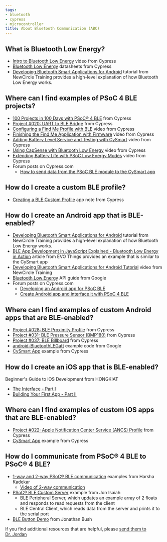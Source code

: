 ```yaml
---
tags:
- bluetooth
- cypress
- microcontroller
title: About Bluetooth Communication (ABC)
---
```


## What is Bluetooth Low Energy?

-   [Intro to Bluetooth Low Energy](https://www.youtube.com/watch?v=DMSeTvWL-nw) video from Cypress
-   [Bluetooth Low Energy](http://www.cypress.com/search/all?f%5B0%5D=meta_type%3Atechnical_documents&f%5B1%5D=field_related_products%3A1209&f%5B2%5D=resource_meta_type%3A575) datasheets from Cypress
-   [Developing Bluetooth Smart Applications for Android](https://www.youtube.com/watch?v=x1y4tEHDwk0) tutorial from NewCircle Training provides a high-level explanation of how Bluetooth Low Energy works.

## Where can I find examples of PSoC 4 BLE projects?

-   [100 Projects in 100 Days with PSoC® 4 BLE](http://www.cypress.com/blog/100-projects-100-days) from Cypress
-   [Project #020: UART to BLE Bridge](http://www.cypress.com/blog/100-projects-100-days/project-020-uart-ble-bridge) from Cypress
-   [Configuring a Find Me Profile with BLE](https://www.youtube.com/watch?v=E4awOh2q7Xo) video from Cypress
-   [Finishing the Find Me Application with Firmware](https://www.youtube.com/watch?v=Ggb_fMf9WzE) video from Cypress
-   [Adding Battery Level Service and Testing with CySmart](https://www.youtube.com/watch?v=JAG5Hz-Ug5s) video from Cypress
-   [Using CapSense with Bluetooth Low Energy](https://www.youtube.com/watch?v=51uQKbztthg) video from Cypress
-   [Extending Battery Life with PSoC Low Energy Modes](https://www.youtube.com/watch?v=yScg-qFbtXk) video from Cypress
-   Forum posts on Cypress.com
    -   [How to send data from the PSoC BLE module to the CySmart app](http://www.cypress.com/forum/psoc-4-ble/how-send-data-psoc-ble-module-cysmart-app?source=search&keywords=BLE%20Phone%20Application&cat=community)

## How do I create a custom BLE profile?

-   [Creating a BLE Custom Profile](http://www.cypress.com/file/140826/download) app note from Cypress

## How do I create an Android app that is BLE-enabled?

-   [Developing Bluetooth Smart Applications for Android](https://www.youtube.com/watch?v=x1y4tEHDwk0) tutorial from NewCircle Training provides a high-level explanation of how Bluetooth Low Energy works.
-   [BLE App Development in JavaScript Explained - Bluetooth Low Energy in Action](https://evothings.com/ble-app-development-explained/) article from EVO Things provides an example that is similar to the CySmart app
-   [Developing Bluetooth Smart Applications for Android Tutorial](https://www.youtube.com/watch?v=x1y4tEHDwk0) video from NewCircle Training
-   [Bluetooth Low Energy](https://developer.android.com/guide/topics/connectivity/bluetooth-le.html) API guide from Google
-   Forum posts on Cypress.com
    -   [Developing an Android app for PSoC BLE](http://www.cypress.com/forum/psoc-4-ble/developing-android-app-psoc-ble?source=search&keywords=BLE%20Phone%20Application&cat=community)
    -   [Create Android app and interface it with PSoC 4 BLE](http://www.cypress.com/forum/psoc-4-ble/create-android-app-and-interface-it-psoc-4-ble?source=search&keywords=BLE%20Phone%20Application&cat=community)

## Where can I find examples of custom Android apps that are BLE-enabled?

-   [Project #028: BLE Proximity Profile](http://www.cypress.com/blog/100-projects-100-days/project-028-ble-proximity-profile) from Cypress
-   [Project #031: BLE Pressure Sensor (BMP180)](http://www.cypress.com/blog/100-projects-100-days/project-031-ble-pressure-sensor-bmp180) from Cypress
-   [Project #037: BLE Billboard](http://www.cypress.com/blog/100-projects-100-days/project-037-ble-billboard) from Cypress
-   [android-BluetoothLEGatt](https://github.com/googlesamples/android-BluetoothLeGatt) example code from Google
-   [CySmart App](https://drive.google.com/file/d/0ByRWb7dgVD-rSHVQXzVmZm5mazQ/view?usp=sharing) example from Cypress

## How do I create an iOS app that is BLE-enabled?

Beginner's Guide to iOS Development from HONGKIAT

-   [The Interface - Part I](http://www.hongkiat.com/blog/ios-development-guide-part1/)
-   [Building Your First App - Part II](http://www.hongkiat.com/blog/ios-development-guide-part2-your-first-app/)

## Where can I find examples of custom iOS apps that are BLE-enabled?

-   [Project #022: Apple Notification Center Service (ANCS) Profile](http://www.cypress.com/blog/100-projects-100-days/project-022-apple-notification-center-service-ancs-profile) from Cypress
-   [CySmart App](https://drive.google.com/file/d/0ByRWb7dgVD-rNmlxbTZPOVBUTVU/view?usp=sharing) example from Cypress

## How do I communicate from PSoC® 4 BLE to PSoC® 4 BLE?

-   [1-way and 2-way PSoC® BLE communication](https://github.com/harsha-kadekar/BluetoothCommunication) examples from Harsha Kadekar
    -   [Video of 2-way communication](https://drive.google.com/open?id=1E9Xkx_Jfp_-nJB-Da7tw8fupPn3f-jTv)
-   [PSoC® BLE Custom Server](https://github.com/JonIsaiah/PSoC_BLE_Custom_Server_Example) example from Jon Isaiah
    -   BLE Peripheral Server, which updates an example array of 2 floats and responds to read requests from the client
    -   BLE Central Client, which reads data from the server and prints it to the serial port
-   [BLE Button Demo](https://github.com/JonathanBush/PSoC-4-BLE-Button-Demo) from Jonathan Bush

If you find additional resources that are helpful, please [send them to Dr. Jordan](mailto:shawn.s.jordan@asu.edu)

